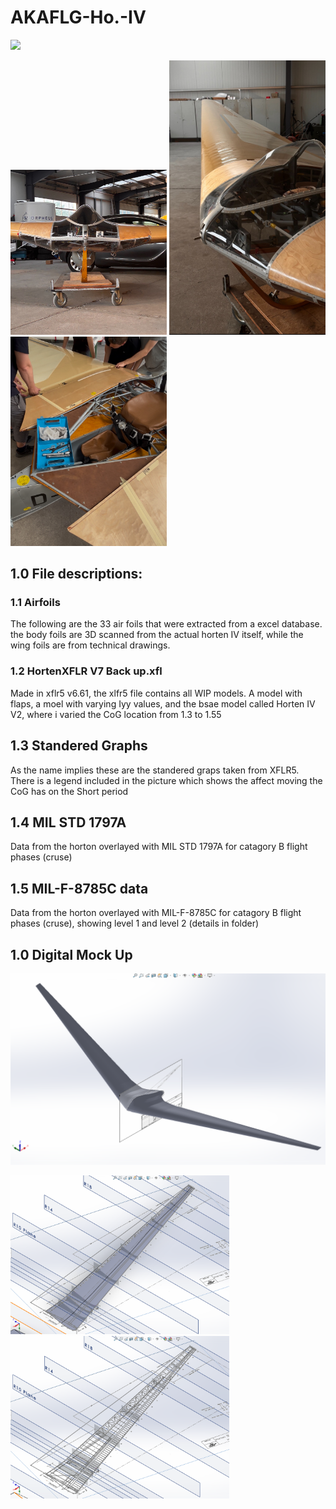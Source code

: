 # AKAFLG-Ho.-IV

<p float="left">
  <img src="images/fun1.png" width="400" />
</p>

<p float="left">
  <img src="images/1.png" width="250" />
  <img src="images/2.png" width="250" />
  <img src="images/3.png" width="250" />
</p>


## 1.0 File descriptions:

### 1.1 Airfoils
The following are the 33 air foils that were extracted from a excel database. the body foils are 3D scanned from the actual horten IV itself, while the wing foils are from technical drawings.

### 1.2 HortenXFLR V7 Back up.xfl
Made in xflr5 v6.61, the xlfr5 file contains all WIP models. A model with flaps, a moel with varying Iyy values, and the bsae model called Horten IV V2, where i varied the CoG location from 1.3 to 1.55

## 1.3 Standered Graphs
As the name implies these are the standered graps taken from XFLR5. There is a legend included in the picture which shows the affect moving the CoG has on the Short period

## 1.4 MIL STD 1797A
Data from the horton overlayed with MIL STD 1797A for catagory B flight phases (cruse)

## 1.5 MIL-F-8785C data
Data from the horton overlayed with MIL-F-8785C for catagory B flight phases (cruse), showing level 1 and level 2 (details in folder)

## 1.0 Digital Mock Up
![](images/whole.png)
<p float="left">
  <img src="images/loft1.png" width="350" />
  <img src="images/loft2.png" width="350" />
</p>


